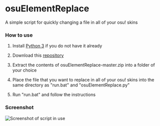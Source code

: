 # osuElementReplace
A simple script for quickly changing a file in all of your osu! skins

### How to use
1) Install [Python 3](https://www.python.org/downloads/) if you do not have it already

2) Download this [repository](https://github.com/sandskyzero/osuElementReplace/archive/master.zip)

3) Extract the contents of osuElementReplace-master.zip into a folder of your choice

4) Place the file that you want to replace in all of your osu! skins into the same directory as "run.bat" and "osuElementReplace.py"

5) Run "run.bat" and follow the instructions

### Screenshot

![Screenshot of script in use](http://i.imgur.com/R0dFXv5.png)
